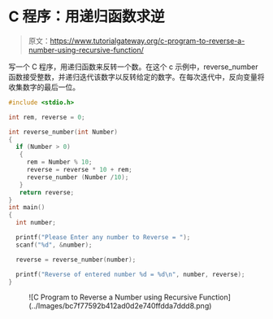 # C 程序：用递归函数求逆

> 原文：<https://www.tutorialgateway.org/c-program-to-reverse-a-number-using-recursive-function/>

写一个 C 程序，用递归函数来反转一个数。在这个 c 示例中，reverse_number 函数接受整数，并递归迭代该数字以反转给定的数字。在每次迭代中，反向变量将收集数字的最后一位。

```c
#include <stdio.h>

int rem, reverse = 0;

int reverse_number(int Number)
{
  if (Number > 0)
   {
     rem = Number % 10;
     reverse = reverse * 10 + rem;
     reverse_number (Number /10);
   }
   return reverse;
}
int main()
{
  int number;

  printf("Please Enter any number to Reverse = ");
  scanf("%d", &number);

  reverse = reverse_number(number);

  printf("Reverse of entered number %d = %d\n", number, reverse);
}

```

<figure class="wp-block-image size-large">![C Program to Reverse a Number using Recursive Function](../Images/bc7f77592b412ad0d2e740ffdda7ddd8.png)</figure>